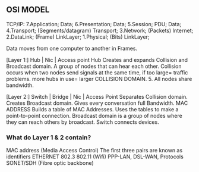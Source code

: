 <h2> OSI MODEL </h2>
TCP/IP:
7.Application;                                    	 Data;  
6.Presentation;                                   	 Data;
5.Session;                 PDU;                    	 Data;
4.Transport;            (Segments/datagram)   	    Transport;
3.Network;               (Packets)                  Internet;     
2.DataLink;               (Frame)             		LinkLayer;      
1.Physical;                (Bits)              		LinkLayer;

Data moves from one computer to another in Frames.

[Layer 1:]  Hub | Nic | Access point
Hub Creates and expands Collision and Broadcast domain. 
A group of nodes that can hear each other.
Collision occurs when two nodes send signals at the same time, if too large= traffic problems. 
 more hubs in use= larger COLLISION DOMAIN.
5. All nodes share bandwidth.

[Layer 2:]   Switch | Bridge | Nic | Access Point
 Separates Collision domain.
 Creates Broadcast domain.
 Gives every conversation full Bandwidth.
 MAC ADDRESS
 Builds a table of MAC Addresses. 
 Uses the tables to make a point-to-point connection.
 Broadcast domain is a group of nodes where they can reach      others by broadcast.
 Switch connects devices.


<h3> What do Layer 1 & 2 contain?</h3>

MAC address (Media Access Control)   The first three pairs are known as identifiers
ETHERNET 802.3 
802.11 (Wifi)
PPP-LAN, DSL-WAN, Protocols
SONET/SDH (Fibre optic backbone)
